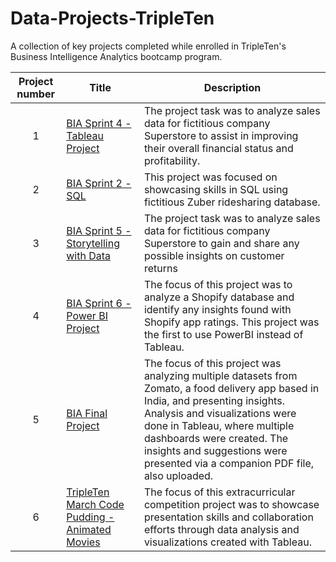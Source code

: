 # Data-Projects-TripleTen
A collection of key projects completed while enrolled in TripleTen's Business Intelligence Analytics bootcamp program.


| Project number | Title | Description |
| :-----------: | ----------- |----------- |
| 1 | [BIA Sprint 4 - Tableau Project](https://github.com/epraniewicz/Data-Projects-TripleTen-/tree/d5b812f2eef3faf77e7bbd3f898a22b5147c5c2f/Sprint%204_Tableau_Project)| The project task was to analyze sales data for fictitious company Superstore to assist in improving their overall financial status and profitability. |
| 2 | [BIA Sprint 2 - SQL](https://github.com/epraniewicz/Data-Projects-TripleTen/tree/606f58d125e029208e6741583bf2c676cb401242/SQL%20Project) | This project was focused on showcasing skills in SQL using fictitious Zuber ridesharing database. |
| 3 | [BIA Sprint 5 - Storytelling with Data](https://github.com/epraniewicz/Data-Projects-TripleTen-/blob/750db223fb3baf214b012075886d3c53c7e92592/Sprint_5_Packet_EP_1712281826/Sprint_5_StorytellingREADME.md) | The project task was to analyze sales data for fictitious company Superstore to gain and share any possible insights on customer returns |
| 4 | [BIA Sprint 6 - Power BI Project](https://github.com/epraniewicz/Data-Projects-TripleTen-/tree/750db223fb3baf214b012075886d3c53c7e92592/EP_BIA_Sprint_6_Project_1713035282)| The focus of this project was to analyze a Shopify database and identify any insights found with Shopify app ratings.  This project was the first to use PowerBI instead of Tableau. |
| 5 | [BIA Final Project](https://github.com/epraniewicz/Data-Projects-TripleTen-/tree/750db223fb3baf214b012075886d3c53c7e92592/Eric_Praniewicz_Final_Project_1715704422) | The focus of this project was analyzing multiple datasets from Zomato, a food delivery app based in India, and presenting insights.  Analysis and visualizations were done in Tableau, where multiple dashboards were created. The insights and suggestions were presented via a companion PDF file, also uploaded. |
| 6 | [TripleTen March Code Pudding - Animated Movies](https://github.com/epraniewicz/Data-Projects-TripleTen/tree/e87fa5ef964e3545b9473fd68fde7f9376775288/TripleTen%20March%20Code%20Pudding%20-%20Animated%20Movies)| The focus of this extracurricular competition project was to showcase presentation skills and collaboration efforts through data analysis and visualizations created with Tableau. |
